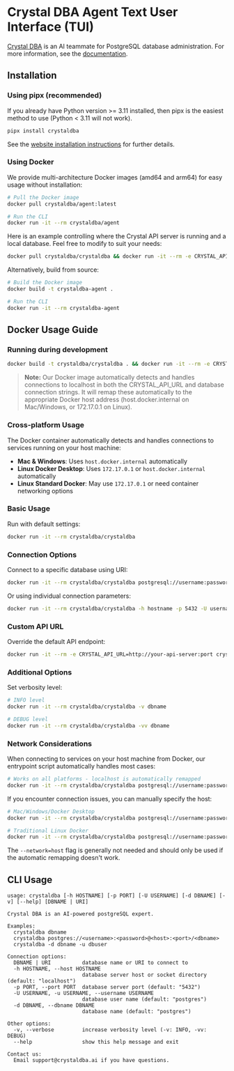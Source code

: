 # Crystal DBA Agent Text User Interface (TUI)

[Crystal DBA](https://www.crystaldba.ai) is an AI teammate for PostgreSQL database administration.
For more information, see the [documentation](https://www.crystaldba.ai/docs).

## Installation

### Using pipx (recommended)

If you already have Python version >= 3.11 installed, then pipx is the easiest method to use (Python < 3.11 will not work).

```bash
pipx install crystaldba
```

See the [website installation instructions](https://www.crystaldba.ai/docs/installation) for further details.

### Using Docker

We provide multi-architecture Docker images (amd64 and arm64) for easy usage without installation:

```bash
# Pull the Docker image
docker pull crystaldba/agent:latest

# Run the CLI
docker run -it --rm crystaldba/agent
```

Here is an example controlling where the Crystal API server is running and a local database. Feel free to modify to suit your needs:

```bash
docker pull crystaldba/crystaldba && docker run -it --rm -e CRYSTAL_API_URL=http://localhost:7080 crystaldba/crystaldba "postgresql://postgres:mysecretpassword@localhost:5444/postgres"
```

Alternatively, build from source:

```bash
# Build the Docker image
docker build -t crystaldba-agent .

# Run the CLI
docker run -it --rm crystaldba-agent
```

## Docker Usage Guide

### Running during development

```bash
docker build -t crystaldba/crystaldba . && docker run -it --rm -e CRYSTAL_API_URL=http://localhost:7080 crystaldba/crystaldba "postgresql://postgres:mysecretpassword@localhost:5444/postgres"
```

> **Note:** Our Docker image automatically detects and handles connections to localhost in both the CRYSTAL_API_URL and database connection strings. It will remap these automatically to the appropriate Docker host address (host.docker.internal on Mac/Windows, or 172.17.0.1 on Linux).

### Cross-platform Usage

The Docker container automatically detects and handles connections to services running on your host machine:

- **Mac & Windows**: Uses `host.docker.internal` automatically
- **Linux Docker Desktop**: Uses `172.17.0.1` or `host.docker.internal` automatically
- **Linux Standard Docker**: May use `172.17.0.1` or need container networking options

### Basic Usage

Run with default settings:

```bash
docker run -it --rm crystaldba/crystaldba
```

### Connection Options

Connect to a specific database using URI:

```bash
docker run -it --rm crystaldba/crystaldba postgresql://username:password@hostname:port/dbname
```

Or using individual connection parameters:

```bash
docker run -it --rm crystaldba/crystaldba -h hostname -p 5432 -U username -d dbname
```

### Custom API URL

Override the default API endpoint:

```bash
docker run -it --rm -e CRYSTAL_API_URL=http://your-api-server:port crystaldba/crystaldba
```

### Additional Options

Set verbosity level:

```bash
# INFO level
docker run -it --rm crystaldba/crystaldba -v dbname

# DEBUG level
docker run -it --rm crystaldba/crystaldba -vv dbname
```

### Network Considerations

When connecting to services on your host machine from Docker, our entrypoint script automatically handles most cases:

```bash
# Works on all platforms - localhost is automatically remapped
docker run -it --rm crystaldba/crystaldba postgresql://username:password@localhost:5432/dbname
```

If you encounter connection issues, you can manually specify the host:

```bash
# Mac/Windows/Docker Desktop
docker run -it --rm crystaldba/crystaldba postgresql://username:password@host.docker.internal:5432/dbname

# Traditional Linux Docker
docker run -it --rm crystaldba/crystaldba postgresql://username:password@172.17.0.1:5432/dbname
```

The `--network=host` flag is generally not needed and should only be used if the automatic remapping doesn't work.

## CLI Usage

```
usage: crystaldba [-h HOSTNAME] [-p PORT] [-U USERNAME] [-d DBNAME] [-v] [--help] [DBNAME | URI]

Crystal DBA is an AI-powered postgreSQL expert.

Examples:
  crystaldba dbname
  crystaldba postgres://<username>:<password>@<host>:<port>/<dbname>
  crystaldba -d dbname -u dbuser

Connection options:
  DBNAME | URI          database name or URI to connect to
  -h HOSTNAME, --host HOSTNAME
                        database server host or socket directory (default: "localhost")
  -p PORT, --port PORT  database server port (default: "5432")
  -U USERNAME, -u USERNAME, --username USERNAME
                        database user name (default: "postgres")
  -d DBNAME, --dbname DBNAME
                        database name (default: "postgres")

Other options:
  -v, --verbose         increase verbosity level (-v: INFO, -vv: DEBUG)
  --help                show this help message and exit

Contact us:
  Email support@crystaldba.ai if you have questions.
```

